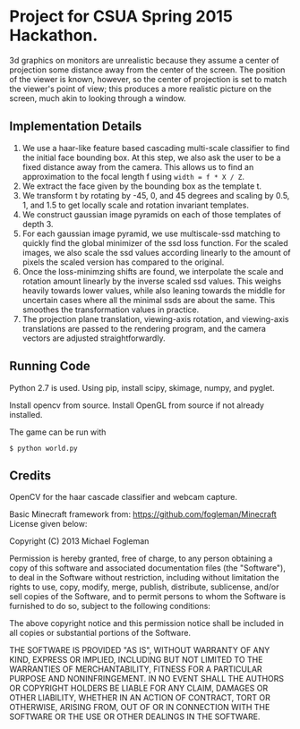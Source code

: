 # Project for CSUA Spring 2015 Hackathon.3d graphics on monitors are unrealistic because they assume a center of projection some distance away from the center of the screen. The position of the viewer is known, however, so the center of projection is set to match the viewer's point of view; this produces a more realistic picture on the screen, much akin to looking through a window. ## Implementation Details1. We use a haar-like feature based cascading multi-scale classifier to find the initial face bounding box. At this step, we also ask the user to be a fixed distance away from the camera. This allows us to find an approximation to the focal length f using `width = f * X / Z`.2. We extract the face given by the bounding box as the template t.3. We transform t by rotating by -45, 0, and 45 degrees and scaling by 0.5, 1, and 1.5 to get locally scale and rotation invariant templates.4. We construct gaussian image pyramids on each of those templates of depth 3.5. For each gaussian image pyramid, we use multiscale-ssd matching to quickly find the global minimizer of the ssd loss function. For the scaled images, we also scale the ssd values according linearly to the amount of pixels the scaled version has compared to the original.6. Once the loss-minimzing shifts are found, we interpolate the scale and rotation amount linearly by the inverse scaled ssd values. This weighs heavily towards lower values, while also leaning towards the middle for uncertain cases where all the minimal ssds are about the same. This smoothes the transformation values in practice.7. The projection plane translation, viewing-axis rotation, and viewing-axis translations are passed to the rendering program, and the camera vectors are adjusted straightforwardly.## Running CodePython 2.7 is used. Using pip, install scipy, skimage, numpy, and pyglet.Install opencv from source. Install OpenGL from source if not already installed.The game can be run with     $ python world.py## CreditsOpenCV for the haar cascade classifier and webcam capture.Basic Minecraft framework from: https://github.com/fogleman/MinecraftLicense given below:Copyright (C) 2013 Michael FoglemanPermission is hereby granted, free of charge, to any person obtaining a copy of this software and associated documentation files (the "Software"), to deal in the Software without restriction, including without limitation the rights to use, copy, modify, merge, publish, distribute, sublicense, and/or sell copies of the Software, and to permit persons to whom the Software is furnished to do so, subject to the following conditions:The above copyright notice and this permission notice shall be included in all copies or substantial portions of the Software.THE SOFTWARE IS PROVIDED "AS IS", WITHOUT WARRANTY OF ANY KIND, EXPRESS OR IMPLIED, INCLUDING BUT NOT LIMITED TO THE WARRANTIES OF MERCHANTABILITY, FITNESS FOR A PARTICULAR PURPOSE AND NONINFRINGEMENT. IN NO EVENT SHALL THE AUTHORS OR COPYRIGHT HOLDERS BE LIABLE FOR ANY CLAIM, DAMAGES OR OTHER LIABILITY, WHETHER IN AN ACTION OF CONTRACT, TORT OR OTHERWISE, ARISING FROM, OUT OF OR IN CONNECTION WITH THE SOFTWARE OR THE USE OR OTHER DEALINGS IN THE SOFTWARE.